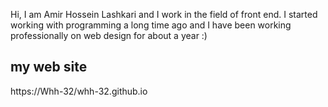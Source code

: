 Hi, I am Amir Hossein Lashkari and I work in the field of front end. I started working with programming a long time ago and I have been working professionally on web design for about a year :)

## my web site

https://Whh-32/whh-32.github.io
